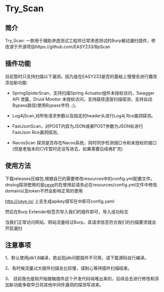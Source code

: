 # Try_Scan


## 简介

Try_Scan:  一款用于辅助渗透测试工程师日常渗透测试的Burp被动漏扫插件，修改源于开源项目https://github.com/EASY233/BpScan

##  插件功能

目前暂时只支持扫描以下漏洞，因为是在EASY233是否的基础上慢慢去进行魔改添加新功能:

- SpringSpiderScan，支持扫描Spring Actuator组件未授权访问，Swagger API 泄露，Druid Monitor 未授权访问，支持路径逐层扫描探测，支持自动Bypass路径(使用Bypass字符..;)。

- Log4jScan,对所有请求参数以及指定的header头进行Log4j Rce漏洞探测。
- FastJsonScan，对POST内容为JSON或者POST参数为JSON处进行FastJson Rce漏洞探测。
- NacosScan 探测是否存在Nacos系统，同时同步检测弱口令和未授权的接口(但是老版本的CVE暂时还没写进去，如果需要后续再扩充)

## 使用方法

下载releases压缩包,根据自已的需要修改resources中的config.yml配置文件。dnslog探测使用的是[ceye](http://ceye.io/)的在使用前请务必在resources/config.yml文件中修改domain以及token不然会影响正常的使用

http://ceye.io/ 上去生成apikey填写在中即可config.yaml

然后在Burp Extender标签页导入我们的插件即可，导入成功标志

当我们正常访问网站，网站流量经过Burp，其请求信息符合我们的扫描要求就会开启漏扫

## 注意事项

1、默认使用jdk1.8编译，若出现jdk问题插件不可用，请下载源码自行编译。

2、有时候流量过大插件扫描会比较慢，请耐心等待插件扫描结束。

3、 目前我也是刚开始接触插件这个开发代码纯堆出来的，后续会去进行修改和添加新功能争取早日将其他中间件漏洞的探测写进来。


